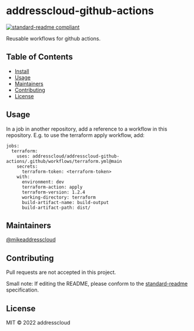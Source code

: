 # addresscloud-github-actions

[![standard-readme compliant](https://img.shields.io/badge/standard--readme-OK-green.svg?style=flat-square)](https://github.com/RichardLitt/standard-readme)

Reusable workflows for github actions.

## Table of Contents

- [Install](#install)
- [Usage](#usage)
- [Maintainers](#maintainers)
- [Contributing](#contributing)
- [License](#license)

## Usage

In a job in another repository, add a reference to a workflow in this repository. E.g. to use the terraform apply workflow, add:

```
jobs:
  terraform:
    uses: addresscloud/addresscloud-github-actions/.github/workflows/terraform.yml@main
    secrets: 
      terraform-token: <terraform-token>
    with:
      environment: dev
      terraform-action: apply
      terraform-version: 1.2.4
      working-directory: terraform
      build-artifact-name: build-output
      build-artifact-path: dist/
```

## Maintainers

[@mikeaddresscloud](https://github.com/mikeaddresscloud)

## Contributing

Pull requests are not accepted in this project.

Small note: If editing the README, please conform to the [standard-readme](https://github.com/RichardLitt/standard-readme) specification.

## License

MIT © 2022 addresscloud
